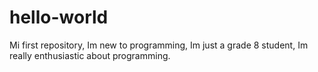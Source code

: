 # hello-world
Mi first repository,
Im new to programming, 
Im just a grade 8 student,
Im really enthusiastic about programming.
